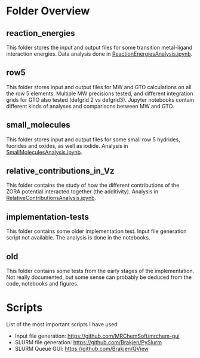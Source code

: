 # Folder Overview

## reaction_energies
This folder stores the input and output files for some transition metal-ligand interaction energies. Data analysis done in [ReactionEnergiesAnalysis.ipynb](reaction_energies/ReactionEnergiesAnalysis.ipynb).

## row5
This folder stores input and output files for MW and GTO calculations on all the row 5 elements. Multiple MW precisions tested, and different integration grids for GTO also tested (defgrid 2 vs defgrid3). Jupyter notebooks contain different kinds of analyses and comparisons between MW and GTO.

## small_molecules
This folder stores input and output files for some small row 5 hydrides, fuorides and oxides, as well as iodide. Analysis in [SmallMoleculesAnalysis.ipynb](small_molecules/SmallMoleculesAnalysis.ipynb).

## relative_contributions_in_Vz
This folder contains the study of how the different contributions of the ZORA potential interacted together (the additivity). Analysis in
[RelativeContributionsAnalysis.ipynb](relative_contributions_in_Vz/analysis/RelativeContributionsAnalysis.ipynb).

## implementation-tests
This folder contains some older implementation test. Input file generation script not available. The analysis is done in the notebooks.

## old
This folder contains some tests from the early stages of the implementation. Not really documented, but some sense can probably be deduced from the code, notebooks and figures.

# Scripts
List of the most important scripts I have used
- Input file generation: https://github.com/MRChemSoft/mrchem-gui
- SLURM file generation: https://github.com/Brakjen/PySlurm
- SLURM Queue GUI: https://github.com/Brakjen/QView
